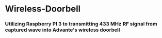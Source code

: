 # Wireless-Doorbell

### Utilizing Raspberry PI 3 to transmitting 433 MHz RF signal from captured wave into Advante's wireless doorbell

